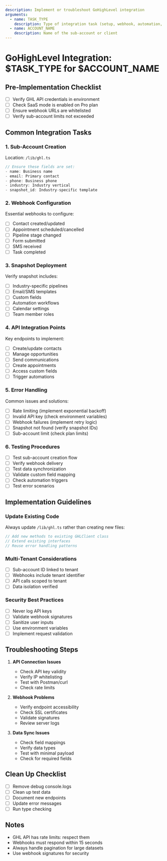 ```yaml
---
description: Implement or troubleshoot GoHighLevel integration
arguments:
  - name: TASK_TYPE
    description: Type of integration task (setup, webhook, automation, troubleshoot)
  - name: ACCOUNT_NAME
    description: Name of the sub-account or client
---
```


# GoHighLevel Integration: $TASK_TYPE for $ACCOUNT_NAME

## Pre-Implementation Checklist
- [ ] Verify GHL API credentials in environment
- [ ] Check SaaS mode is enabled on Pro plan
- [ ] Ensure webhook URLs are whitelisted
- [ ] Verify sub-account limits not exceeded

## Common Integration Tasks

### 1. Sub-Account Creation
Location: `/lib/ghl.ts`
```typescript
// Ensure these fields are set:
- name: Business name
- email: Primary contact
- phone: Business phone
- industry: Industry vertical
- snapshot_id: Industry-specific template
```

### 2. Webhook Configuration
Essential webhooks to configure:
- [ ] Contact created/updated
- [ ] Appointment scheduled/cancelled
- [ ] Pipeline stage changed
- [ ] Form submitted
- [ ] SMS received
- [ ] Task completed

### 3. Snapshot Deployment
Verify snapshot includes:
- [ ] Industry-specific pipelines
- [ ] Email/SMS templates
- [ ] Custom fields
- [ ] Automation workflows
- [ ] Calendar settings
- [ ] Team member roles

### 4. API Integration Points
Key endpoints to implement:
- [ ] Create/update contacts
- [ ] Manage opportunities
- [ ] Send communications
- [ ] Create appointments
- [ ] Access custom fields
- [ ] Trigger automations

### 5. Error Handling
Common issues and solutions:
- [ ] Rate limiting (implement exponential backoff)
- [ ] Invalid API key (check environment variables)
- [ ] Webhook failures (implement retry logic)
- [ ] Snapshot not found (verify snapshot IDs)
- [ ] Sub-account limit (check plan limits)

### 6. Testing Procedures
- [ ] Test sub-account creation flow
- [ ] Verify webhook delivery
- [ ] Test data synchronization
- [ ] Validate custom field mapping
- [ ] Check automation triggers
- [ ] Test error scenarios

## Implementation Guidelines

### Update Existing Code
Always update `/lib/ghl.ts` rather than creating new files:
```typescript
// Add new methods to existing GHLClient class
// Extend existing interfaces
// Reuse error handling patterns
```

### Multi-Tenant Considerations
- [ ] Sub-account ID linked to tenant
- [ ] Webhooks include tenant identifier
- [ ] API calls scoped to tenant
- [ ] Data isolation verified

### Security Best Practices
- [ ] Never log API keys
- [ ] Validate webhook signatures
- [ ] Sanitize user inputs
- [ ] Use environment variables
- [ ] Implement request validation

## Troubleshooting Steps

1. **API Connection Issues**
   - Check API key validity
   - Verify IP whitelisting
   - Test with Postman/curl
   - Check rate limits

2. **Webhook Problems**
   - Verify endpoint accessibility
   - Check SSL certificates
   - Validate signatures
   - Review server logs

3. **Data Sync Issues**
   - Check field mappings
   - Verify data types
   - Test with minimal payload
   - Check for required fields

## Clean Up Checklist
- [ ] Remove debug console.logs
- [ ] Clean up test data
- [ ] Document new endpoints
- [ ] Update error messages
- [ ] Run type checking

## Notes
- GHL API has rate limits: respect them
- Webhooks must respond within 15 seconds
- Always handle pagination for large datasets
- Use webhook signatures for security